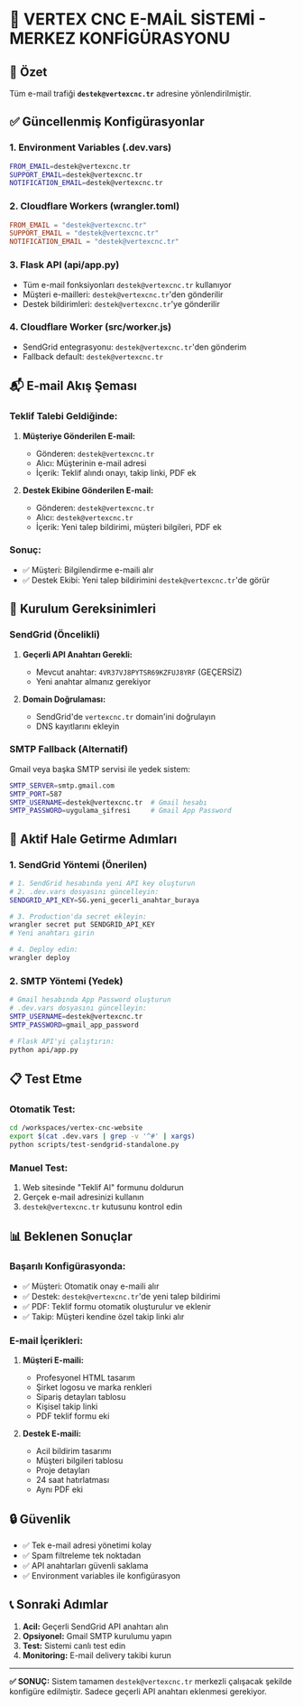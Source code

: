 # 📧 VERTEX CNC E-MAİL SİSTEMİ - MERKEZ KONFİGÜRASYONU

## 🎯 Özet
Tüm e-mail trafiği **`destek@vertexcnc.tr`** adresine yönlendirilmiştir.

## ✅ Güncellenmiş Konfigürasyonlar

### 1. Environment Variables (.dev.vars)
```bash
FROM_EMAIL=destek@vertexcnc.tr
SUPPORT_EMAIL=destek@vertexcnc.tr
NOTIFICATION_EMAIL=destek@vertexcnc.tr
```

### 2. Cloudflare Workers (wrangler.toml)
```toml
FROM_EMAIL = "destek@vertexcnc.tr"
SUPPORT_EMAIL = "destek@vertexcnc.tr"
NOTIFICATION_EMAIL = "destek@vertexcnc.tr"
```

### 3. Flask API (api/app.py)
- Tüm e-mail fonksiyonları `destek@vertexcnc.tr` kullanıyor
- Müşteri e-mailleri: `destek@vertexcnc.tr`'den gönderilir
- Destek bildirimleri: `destek@vertexcnc.tr`'ye gönderilir

### 4. Cloudflare Worker (src/worker.js)
- SendGrid entegrasyonu: `destek@vertexcnc.tr`'den gönderim
- Fallback default: `destek@vertexcnc.tr`

## 📬 E-mail Akış Şeması

### Teklif Talebi Geldiğinde:
1. **Müşteriye Gönderilen E-mail:**
   - Gönderen: `destek@vertexcnc.tr`
   - Alıcı: Müşterinin e-mail adresi
   - İçerik: Teklif alındı onayı, takip linki, PDF ek

2. **Destek Ekibine Gönderilen E-mail:**
   - Gönderen: `destek@vertexcnc.tr`
   - Alıcı: `destek@vertexcnc.tr`
   - İçerik: Yeni talep bildirimi, müşteri bilgileri, PDF ek

### Sonuç: 
- ✅ Müşteri: Bilgilendirme e-maili alır
- ✅ Destek Ekibi: Yeni talep bildirimini `destek@vertexcnc.tr`'de görür

## 🔧 Kurulum Gereksinimleri

### SendGrid (Öncelikli)
1. **Geçerli API Anahtarı Gerekli:**
   - Mevcut anahtar: `4VR37VJ8PYTSR69KZFUJ8YRF` (GEÇERSİZ)
   - Yeni anahtar almanız gerekiyor

2. **Domain Doğrulaması:**
   - SendGrid'de `vertexcnc.tr` domain'ini doğrulayın
   - DNS kayıtlarını ekleyin

### SMTP Fallback (Alternatif)
Gmail veya başka SMTP servisi ile yedek sistem:
```bash
SMTP_SERVER=smtp.gmail.com
SMTP_PORT=587
SMTP_USERNAME=destek@vertexcnc.tr  # Gmail hesabı
SMTP_PASSWORD=uygulama_şifresi     # Gmail App Password
```

## 🚀 Aktif Hale Getirme Adımları

### 1. SendGrid Yöntemi (Önerilen)
```bash
# 1. SendGrid hesabında yeni API key oluşturun
# 2. .dev.vars dosyasını güncelleyin:
SENDGRID_API_KEY=SG.yeni_gecerli_anahtar_buraya

# 3. Production'da secret ekleyin:
wrangler secret put SENDGRID_API_KEY
# Yeni anahtarı girin

# 4. Deploy edin:
wrangler deploy
```

### 2. SMTP Yöntemi (Yedek)
```bash
# Gmail hesabında App Password oluşturun
# .dev.vars dosyasını güncelleyin:
SMTP_USERNAME=destek@vertexcnc.tr
SMTP_PASSWORD=gmail_app_password

# Flask API'yi çalıştırın:
python api/app.py
```

## 📋 Test Etme

### Otomatik Test:
```bash
cd /workspaces/vertex-cnc-website
export $(cat .dev.vars | grep -v '^#' | xargs)
python scripts/test-sendgrid-standalone.py
```

### Manuel Test:
1. Web sitesinde "Teklif Al" formunu doldurun
2. Gerçek e-mail adresinizi kullanın
3. `destek@vertexcnc.tr` kutusunu kontrol edin

## 📊 Beklenen Sonuçlar

### Başarılı Konfigürasyonda:
- ✅ Müşteri: Otomatik onay e-maili alır
- ✅ Destek: `destek@vertexcnc.tr`'de yeni talep bildirimi
- ✅ PDF: Teklif formu otomatik oluşturulur ve eklenir
- ✅ Takip: Müşteri kendine özel takip linki alır

### E-mail İçerikleri:
1. **Müşteri E-maili:**
   - Profesyonel HTML tasarım
   - Şirket logosu ve marka renkleri
   - Sipariş detayları tablosu
   - Kişisel takip linki
   - PDF teklif formu eki

2. **Destek E-maili:**
   - Acil bildirim tasarımı
   - Müşteri bilgileri tablosu
   - Proje detayları
   - 24 saat hatırlatması
   - Aynı PDF eki

## 🔒 Güvenlik

- ✅ Tek e-mail adresi yönetimi kolay
- ✅ Spam filtreleme tek noktadan
- ✅ API anahtarları güvenli saklama
- ✅ Environment variables ile konfigürasyon

## 📞 Sonraki Adımlar

1. **Acil:** Geçerli SendGrid API anahtarı alın
2. **Opsiyonel:** Gmail SMTP kurulumu yapın  
3. **Test:** Sistemi canlı test edin
4. **Monitoring:** E-mail delivery takibi kurun

---
**✅ SONUÇ:** Sistem tamamen `destek@vertexcnc.tr` merkezli çalışacak şekilde konfigüre edilmiştir. Sadece geçerli API anahtarı eklenmesi gerekiyor.
